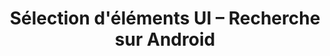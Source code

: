 ---
layout: inspirer-ui-sites-web_index
title: Sélection d'éléments UI &ndash; Recherche sur Android
tags: ui-android-recherche
permalink: /inspiration/ui-design/android/recherche/
intro: Adding sketching to the design process is.
text-twtr: En train d'explorer la sélection d'éléments UI &ndash; Recherche sur Android by @MagDuWebdesign
current_nav: all
---